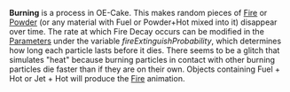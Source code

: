 **Burning** is a process in OE-Cake. This makes random pieces of [Fire](/Fire.md "Fire") or [Powder](/Powder.md "Powder") (or any material with Fuel or Powder+Hot mixed into it) disappear over time. The rate at which Fire Decay occurs can be modified in the [Parameters](/Parameters.md "Parameters") under the variable *fireExtinguishProbability*, which determines how long each particle lasts before it dies. There seems to be a glitch that simulates "heat" because burning particles in contact with other burning particles die faster than if they are on their own. Objects containing Fuel + Hot or Jet + Hot will produce the [Fire](/Fire.md "Fire") animation.
